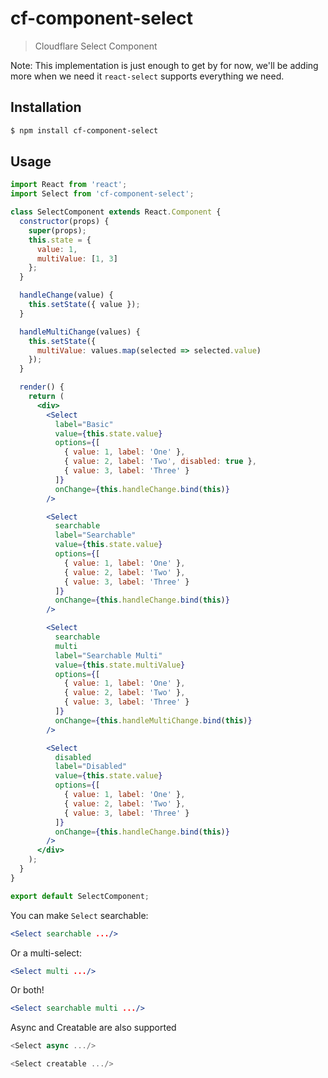 # cf-component-select

> Cloudflare Select Component

Note: This implementation is just enough to get by for now, we'll be adding more
when we need it `react-select` supports everything we need.

## Installation

```sh
$ npm install cf-component-select
```

## Usage

```jsx
import React from 'react';
import Select from 'cf-component-select';

class SelectComponent extends React.Component {
  constructor(props) {
    super(props);
    this.state = {
      value: 1,
      multiValue: [1, 3]
    };
  }

  handleChange(value) {
    this.setState({ value });
  }

  handleMultiChange(values) {
    this.setState({
      multiValue: values.map(selected => selected.value)
    });
  }

  render() {
    return (
      <div>
        <Select
          label="Basic"
          value={this.state.value}
          options={[
            { value: 1, label: 'One' },
            { value: 2, label: 'Two', disabled: true },
            { value: 3, label: 'Three' }
          ]}
          onChange={this.handleChange.bind(this)}
        />

        <Select
          searchable
          label="Searchable"
          value={this.state.value}
          options={[
            { value: 1, label: 'One' },
            { value: 2, label: 'Two' },
            { value: 3, label: 'Three' }
          ]}
          onChange={this.handleChange.bind(this)}
        />

        <Select
          searchable
          multi
          label="Searchable Multi"
          value={this.state.multiValue}
          options={[
            { value: 1, label: 'One' },
            { value: 2, label: 'Two' },
            { value: 3, label: 'Three' }
          ]}
          onChange={this.handleMultiChange.bind(this)}
        />

        <Select
          disabled
          label="Disabled"
          value={this.state.value}
          options={[
            { value: 1, label: 'One' },
            { value: 2, label: 'Two' },
            { value: 3, label: 'Three' }
          ]}
          onChange={this.handleChange.bind(this)}
        />
      </div>
    );
  }
}

export default SelectComponent;
```

You can make `Select` searchable:

```jsx
<Select searchable .../>
```

Or a multi-select:

```jsx
<Select multi .../>
```

Or both!

```jsx
<Select searchable multi .../>
```

Async and Creatable are also supported

```js
<Select async .../>
```

```js
<Select creatable .../>
```
